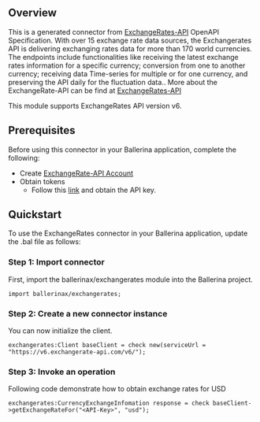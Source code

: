 ## Overview
This is a generated connector from [ExchangeRates-API](https://exchangeratesapi.io/documentation/) OpenAPI Specification. With over 15 exchange rate data sources, the Exchangerates API is delivering exchanging rates data for more than 170 world currencies. The endpoints include functionalities like receiving the latest exchange rates information for a specific currency; conversion from one to another currency; receiving data Time-series for multiple or for one currency, and preserving the API daily for the fluctuation data.. More about the ExchangeRate-API can be find at [ExchangeRates-API](https://exchangeratesapi.io/documentation/)
 
This module supports ExchangeRates API version v6.

## Prerequisites
 
Before using this connector in your Ballerina application, complete the following:
 
* Create [ExchangeRate-API Account](https://app.exchangerate-api.com/sign-up)
* Obtain tokens
    - Follow this [link](https://app.exchangerate-api.com/dashboard) and obtain the API key.

## Quickstart
To use the ExchangeRates connector in your Ballerina application, update the .bal file as follows:
### Step 1: Import connector
First, import the ballerinax/exchangerates module into the Ballerina project.
```ballerina
import ballerinax/exchangerates;
```
### Step 2: Create a new connector instance
You can now initialize the client.
```ballerina
exchangerates:Client baseClient = check new(serviceUrl = "https://v6.exchangerate-api.com/v6/");
```

### Step 3: Invoke an operation
Following code demonstrate how to obtain exchange rates for USD

```ballerina
exchangerates:CurrencyExchangeInfomation response = check baseClient->getExchangeRateFor("<API-Key>", "usd");
```
